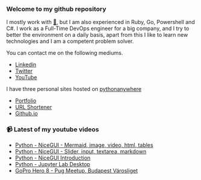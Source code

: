 ### Welcome to my github repository

I mostly work with [:snake:](https://www.python.org/), but I am also experienced in Ruby, Go, Powershell and C#. I work as a Full-Time DevOps engineer for a big company, and I try to better the environment on a daily basis, apart from this I like to learn new technologies and I am a competent problem solver.

You can contact me on the following mediums.
- [Linkedin](https://www.linkedin.com/in/r3ap3rpy)
- [Twitter](https://twitter.com/r3ap3rpy)
- [YouTube](https://www.youtube.com/channel/UC1qkMXH8d2I9DDAtBSeEHqg)

I have three personal sites hosted on [pythonanywhere](https://www.pythonanywhere.com/)
- [Portfolio](http://r3ap3rpy.pythonanywhere.com/)
- [URL Shortener](http://shortenpy.pythonanywhere.com/)
- [Github.io](https://r3ap3rpy.github.io/)

### :video_camera: Latest of my youtube videos
<!-- YOUTUBE:START -->
- [Python - NiceGUI - Mermaid, image, video, html, tables](https://www.youtube.com/watch?v=8iejc1u3UKM)
- [Python - NiceGUI - Slider, input, textarea, markdown](https://www.youtube.com/watch?v=vEvKHyezKPU)
- [Python - NiceGUI Introduction](https://www.youtube.com/watch?v=jGgdec_d0PI)
- [Python - Jupyter Lab Desktop](https://www.youtube.com/watch?v=1hefMk6iMww)
- [GoPro Hero 8 - Pug Meetup, Budapest Városliget](https://www.youtube.com/watch?v=FCyg-6y52CI)
<!-- YOUTUBE:END -->

